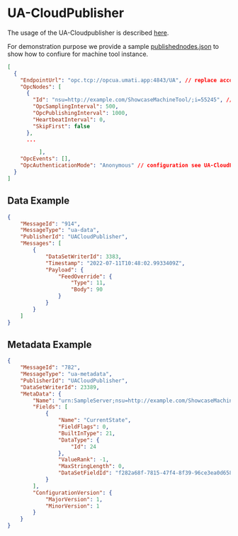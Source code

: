 # UA-CloudPublisher

The usage of the UA-Cloudpublisher is described [here](https://github.com/umati/UA-CloudPublisher).

For demonstration purpose we provide a sample [publishednodes.json](publishednodes.json) to show how to confiure for machine tool instance.

``` json
[
  {
    "EndpointUrl": "opc.tcp://opcua.umati.app:4843/UA", // replace according your endpoint
    "OpcNodes": [
      {
        "Id": "nsu=http://example.com/ShowcaseMachineTool/;i=55245", // replace with your concrete ExpandedNodeId
        "OpcSamplingInterval": 500,
        "OpcPublishingInterval": 1000,
        "HeartbeatInterval": 0,
        "SkipFirst": false
      },
      ...

          ],
    "OpcEvents": [],
    "OpcAuthenticationMode": "Anonymous" // configuration see UA-CloudPublisher
  }
]
```

## Data Example

``` json
{
    "MessageId": "914",
    "MessageType": "ua-data",
    "PublisherId": "UACloudPublisher",
    "Messages": [
        {
            "DataSetWriterId": 3383,
            "Timestamp": "2022-07-11T10:48:02.9933409Z",
            "Payload": {
                "FeedOverride": {
                    "Type": 11,
                    "Body": 90
                }
            }
        }
    ]
}
```

## Metadata Example

``` json
{
    "MessageId": "782",
    "MessageType": "ua-metadata",
    "PublisherId": "UACloudPublisher",
    "DataSetWriterId": 23389,
    "MetaData": {
        "Name": "urn:SampleServer;nsu=http://example.com/ShowcaseMachineTool/;i=55188",
        "Fields": [
            {
                "Name": "CurrentState",
                "FieldFlags": 0,
                "BuiltInType": 21,
                "DataType": {
                    "Id": 24
                },
                "ValueRank": -1,
                "MaxStringLength": 0,
                "DataSetFieldId": "f282a68f-7815-47f4-8f39-96ce3ea0d658"
            }
        ],
        "ConfigurationVersion": {
            "MajorVersion": 1,
            "MinorVersion": 1
        }
    }
}

```
